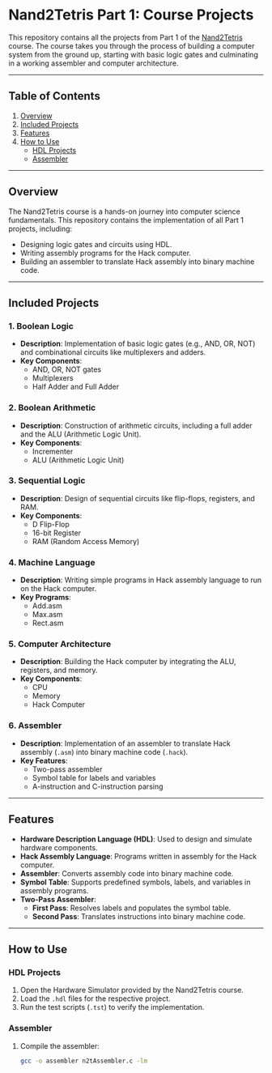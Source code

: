 # Nand2Tetris Part 1: Course Projects

This repository contains all the projects from Part 1 of the [Nand2Tetris](https://www.nand2tetris.org/) course. The course takes you through the process of building a computer system from the ground up, starting with basic logic gates and culminating in a working assembler and computer architecture.

---

## Table of Contents
1. [Overview](#overview)
2. [Included Projects](#included-projects)
3. [Features](#features)
4. [How to Use](#how-to-use)
   - [HDL Projects](#hdl-projects)
   - [Assembler](#assembler)

---

## Overview

The Nand2Tetris course is a hands-on journey into computer science fundamentals. This repository contains the implementation of all Part 1 projects, including:
- Designing logic gates and circuits using HDL.
- Writing assembly programs for the Hack computer.
- Building an assembler to translate Hack assembly into binary machine code.

---

## Included Projects

### 1. Boolean Logic
- **Description**: Implementation of basic logic gates (e.g., AND, OR, NOT) and combinational circuits like multiplexers and adders.
- **Key Components**: 
  - AND, OR, NOT gates
  - Multiplexers
  - Half Adder and Full Adder

### 2. Boolean Arithmetic
- **Description**: Construction of arithmetic circuits, including a full adder and the ALU (Arithmetic Logic Unit).
- **Key Components**:
  - Incrementer
  - ALU (Arithmetic Logic Unit)

### 3. Sequential Logic
- **Description**: Design of sequential circuits like flip-flops, registers, and RAM.
- **Key Components**:
  - D Flip-Flop
  - 16-bit Register
  - RAM (Random Access Memory)

### 4. Machine Language
- **Description**: Writing simple programs in Hack assembly language to run on the Hack computer.
- **Key Programs**:
  - Add.asm
  - Max.asm
  - Rect.asm

### 5. Computer Architecture
- **Description**: Building the Hack computer by integrating the ALU, registers, and memory.
- **Key Components**:
  - CPU
  - Memory
  - Hack Computer

### 6. Assembler
- **Description**: Implementation of an assembler to translate Hack assembly (`.asm`) into binary machine code (`.hack`).
- **Key Features**:
  - Two-pass assembler
  - Symbol table for labels and variables
  - A-instruction and C-instruction parsing

---

## Features

- **Hardware Description Language (HDL)**: Used to design and simulate hardware components.
- **Hack Assembly Language**: Programs written in assembly for the Hack computer.
- **Assembler**: Converts assembly code into binary machine code.
- **Symbol Table**: Supports predefined symbols, labels, and variables in assembly programs.
- **Two-Pass Assembler**:
  - **First Pass**: Resolves labels and populates the symbol table.
  - **Second Pass**: Translates instructions into binary machine code.

---

## How to Use

### HDL Projects
1. Open the Hardware Simulator provided by the Nand2Tetris course.
2. Load the `.hdl` files for the respective project.
3. Run the test scripts (`.tst`) to verify the implementation.

### Assembler
1. Compile the assembler:
   ```bash
   gcc -o assembler n2tAssembler.c -lm
